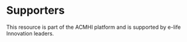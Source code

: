 # Supporters

This resource is part of the ACMHI platform and is supported by e-life Innovation leaders.

